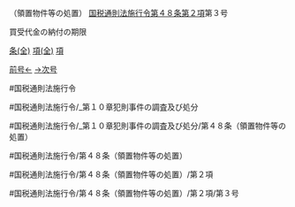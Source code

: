 （領置物件等の処置）
[国税通則法施行令第４８条第２項](国税通則法施行＿令＿第４８条第２項)第３号

買受代金の納付の期限

[条(全)](国税通則法施行＿令＿第４８条_.md)    [項(全)](国税通則法施行＿令＿第４８条第２項_.md)    [項](国税通則法施行＿令＿第４８条第２項.md)

[前号←](国税通則法施行＿令＿第４８条第２項第２号.md)    [→次号](国税通則法施行＿令＿第４８条第２項第４号.md)

#国税通則法施行令

#国税通則法施行令/_第１０章犯則事件の調査及び処分

#国税通則法施行令/_第１０章犯則事件の調査及び処分/第４８条（領置物件等の処置）

#国税通則法施行令/第４８条（領置物件等の処置）

#国税通則法施行令/第４８条（領置物件等の処置）/第２項

#国税通則法施行令/第４８条（領置物件等の処置）/第２項/第３号

